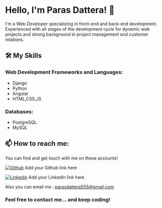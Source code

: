 # Hello, I'm Paras Dattera! 👋

I'm a Web Developer specializing in front-end and back-end development. Experienced with all stages of the development cycle for dynamic web projects and strong background in project management and customer relations.

## 🛠️ My Skills

### Web Development Frameworks and Languages:

- Django
- Python
- Angular
- HTML,CSS,JS
  
### Databases:

- PostgreSQL
- MySQL

## 📫 How to reach me: 

You can find and get touch with me on these accounts!

[![Github](https://img.shields.io/badge/-Github-000?style=flat&logo=Github&logoColor=white)](https://github.com/parasdattera/) Add your Github link here

[![Linkedin](https://img.shields.io/badge/-LinkedIn-blue?style=flat&logo=Linkedin&logoColor=white)](https://linkedin.com/in/parasdattera/) Add your LinkedIn link here

Also you can email me : parasdattera555@gmail.com

### Feel free to contact me... and keep coding!
